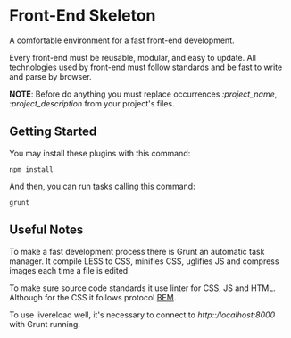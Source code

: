 # Front-End Skeleton

A comfortable environment for a fast front-end development.

Every front-end must be reusable, modular, and easy to update. All technologies
used by front-end must follow standards and be fast to write and parse by
browser.

**NOTE**: Before do anything you must replace occurrences *:project_name*,
*:project_description* from your project's files.

## Getting Started

You may install these plugins with this command:

```shell
npm install
```

And then, you can run tasks calling this command:

```shell
grunt
```

## Useful Notes

To make a fast development process there is Grunt an automatic task manager. It
compile LESS to CSS, minifies CSS, uglifies JS and compress images each time a
file is edited.

To make sure source code standards it use linter for CSS, JS and HTML. Although
for the CSS it follows protocol [BEM][bem-website].

To use livereload well, it's necessary to connect to *http::/localhost:8000*
with Grunt running.

[bem-website]: http://getbem.com/
